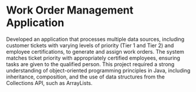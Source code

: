# Work Order Management Application
Developed an application that processes multiple data sources, including customer tickets with varying levels of priority (Tier 1 and Tier 2) and employee certifications, to generate and assign work orders. The system matches ticket priority with appropriately certified employees, ensuring tasks are given to the qualified person. This project required a strong understanding of object-oriented programming principles in Java, including inheritance, composition, and the use of data structures from the Collections API, such as ArrayLists.
